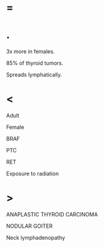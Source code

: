 # =

# .

3x more in females.

85% of thyroid tumors.

Spreads lymphatically.

# <

Adult

Female

BRAF

PTC

RET

Exposure to radiation

# >

ANAPLASTIC THYROID CARCINOMA

NODULAR GOITER

Neck lymphadenopathy
